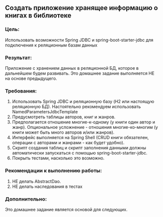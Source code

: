 ## Создать приложение хранящее информацию о книгах в библиотеке

### Цель:
Использовать возможности Spring JDBC и spring-boot-starter-jdbc для подключения к реляционным базам данных

### Результат: 
Приложение с хранением данных в реляционной БД, которое в дальнейшем будем развивать.
Это домашнее задание выполняется НЕ на основе предыдущего.

### Требования:
1. Использовать Spring JDBC и реляционную базу (H2 или настоящую реляционную БД). Настоятельно рекомендуем использовать NamedParametersJdbcTemplate
2. Предусмотреть таблицы авторов, книг и жанров.
3. Предполагается отношение многие-к-одному (у книги один автор и жанр). Опциональное усложнение - отношения многие-ко-многим (у книги может быть много авторов и/или жанров).
4. Интерфейс выполняется на Spring Shell (CRUD книги обязателен, операции с авторами и жанрами - как будет удобно).
5. Скрипт создания таблиц и скрипт заполнения данными должны автоматически запускаться с помощью spring-boot-starter-jdbc.
6. Покрыть тестами, насколько это возможно.

### Рекомендации к выполнению работы:
1. НЕ делать AbstractDao.
2. НЕ делать наследования в тестах

### Дополнительно:
Это домашнее задание является основой для следующих.